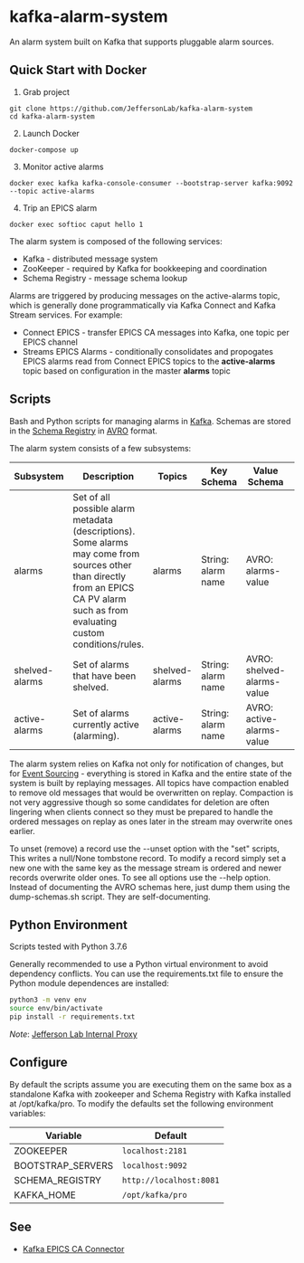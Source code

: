 # kafka-alarm-system
An alarm system built on Kafka that supports pluggable alarm sources.

## Quick Start with Docker 
1. Grab project
```
git clone https://github.com/JeffersonLab/kafka-alarm-system
cd kafka-alarm-system
```
2. Launch Docker
```
docker-compose up
```
3. Monitor active alarms
```
docker exec kafka kafka-console-consumer --bootstrap-server kafka:9092 --topic active-alarms
```
4. Trip an EPICS alarm
```
docker exec softioc caput hello 1
```

The alarm system is composed of the following services:
   - Kafka - distributed message system
   - ZooKeeper - required by Kafka for bookkeeping and coordination
   - Schema Registry - message schema lookup
   
Alarms are triggered by producing messages on the active-alarms topic, which is generally done programmatically via Kafka Connect and Kafka Stream services.  For example:  
   - Connect EPICS - transfer EPICS CA messages into Kafka, one topic per EPICS channel
   - Streams EPICS Alarms - conditionally consolidates and propogates EPICS alarms read from Connect EPICS topics to the __active-alarms__ topic based on configuration in the master __alarms__ topic


## Scripts
Bash and Python scripts for managing alarms in [Kafka](https://kafka.apache.org/).  Schemas are stored in the [Schema Registry](https://github.com/confluentinc/schema-registry) in [AVRO](https://avro.apache.org/) format.

The alarm system consists of a few subsystems:

| Subsystem | Description | Topics | Key Schema | Value Schema | Scripts |
|----------|---------------|----------|-----------|-----------|----------|
| alarms | Set of all possible alarm metadata (descriptions).  Some alarms may come from sources other than directly from an EPICS CA PV alarm such as from evaluating custom conditions/rules. | alarms | String: alarm name | AVRO: alarms-value | set-alarm.py, list-alarms.py |
| shelved-alarms | Set of alarms that have been shelved. | shelved-alarms | String: alarm name | AVRO: shelved-alarms-value | set-shelved.py, list-shelved.py |
| active-alarms | Set of alarms currently active (alarming). | active-alarms | String: alarm name | AVRO: active-alarms-value | set-active.py, list-active.py |

The alarm system relies on Kafka not only for notification of changes, but for [Event Sourcing](https://martinfowler.com/eaaDev/EventSourcing.html) - everything is stored in Kafka and the entire state of
the system is built by replaying messages.   All topics have compaction enabled to remove old messages that would be overwritten on replay.  Compaction is not very aggressive though so some candidates for deletion are often lingering when clients connect so they must be prepared to handle the ordered messages on replay as ones later in the stream may overwrite ones earlier.

To unset (remove) a record use the --unset option with the "set" scripts, This writes a null/None tombstone record.  To modify a record simply set a new one with the same key as the message stream is ordered and newer records overwrite older ones.  To see all options use the --help option.  Instead of documenting the AVRO schemas here, just dump them using the dump-schemas.sh script.  They are self-documenting.

## Python Environment
Scripts tested with Python 3.7.6

Generally recommended to use a Python virtual environment to avoid dependency conflicts.  You can use the requirements.txt file to ensure the Python module dependences are installed:

```bash
python3 -m venv env
source env/bin/activate
pip install -r requirements.txt
```

*Note*: [Jefferson Lab Internal Proxy](https://github.com/JeffersonLab/kafka-alarm-scripts/wiki/JeffersonLabProxy)

## Configure
By default the scripts assume you are executing them on the same box as a standalone Kafka with zookeeper and Schema Registry with Kafka installed at /opt/kafka/pro.  To modify the defaults set the following environment variables:

| Variable | Default |
|----------|---------|
| ZOOKEEPER | `localhost:2181` |
| BOOTSTRAP_SERVERS | `localhost:9092` |
| SCHEMA_REGISTRY | `http://localhost:8081` |
| KAFKA_HOME | `/opt/kafka/pro` |

## See
   - [Kafka EPICS CA Connector](https://github.com/JeffersonLab/epics2kafka)
